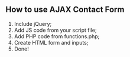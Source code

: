 <h2>How to use AJAX Contact Form</h2>

<ol>
	<li>Include jQuery;</li>
	<li>Add JS code from your script file;</li>
	<li>Add PHP code from functions.php;</li>
	<li>Create HTML form and inputs;</li>
	<li>Done!</li>
</ol>